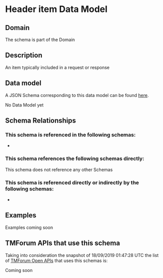 # Header item Data Model

## Domain

The  schema is part of the  Domain

## Description

An item typically included in a request or response

## Data model

A JSON Schema corresponding to this data model can be found
[here](https://github.com/tmforum-rand/schemas/blob/master/Common/HeaderItem.schema.json).

No Data Model yet

## Schema Relationships

### This schema is referenced in the following schemas:

-

### This schema references the following schemas directly:

This schema does not reference any other Schemas

### This schema is referenced directly or indirectly by the following schemas:

-



## Examples

Examples coming soon

## TMForum APIs that use this schema

Taking into consideration the snapshot of 18/09/2019 01:47:28 UTC the list of [TMForum Open APIs](https://www.tmforum.org/open-apis/) that uses this schemas is:

Coming soon